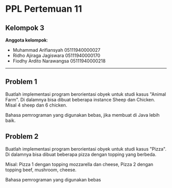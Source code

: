# PPL Pertemuan 11
## Kelompok 3

**Anggota kelompok**:

- Muhammad Arifiansyah	05111940000027
- Ridho Ajiraga Jagiswara	05111940000170
- Fiodhy Ardito Narawangsa	05111940000218
---
## Problem 1

Buatlah implementasi program berorientasi obyek untuk studi kasus "Animal Farm". Di dalamnya bisa dibuat beberapa instance Sheep dan Chicken. Misal 4 sheep dan 6 chicken.

Bahasa pemrograman yang digunakan bebas, jika membuat di Java lebih baik.

## Problem 2

Buatlah implementasi program berorientasi obyek untuk studi kasus "Pizza". Di dalamnya bisa dibuat beberapa pizza dengan topping yang berbeda.

Misal: Pizza 1 dengan topping mozzarella dan cheese, Pizza 2 dengan topping beef, mushroom, cheese.

Bahasa pemrograman yang digunakan bebas
